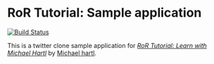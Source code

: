 
# RoR Tutorial: Sample application

[![Build Status](https://travis-ci.org/kfrz/sample_app.svg?branch=master)](https://travis-ci.org/kfrz/sample_app)

This is a twitter clone sample application for [*RoR Tutorial: Learn with Michael Hartl*](http://www.railstutorial.org/) by [Michael hartl](http://www.michaelhartl.com/).
